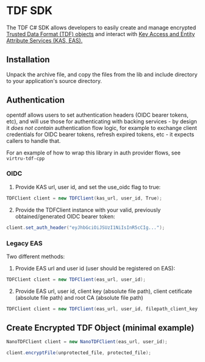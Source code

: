 # TDF SDK

The TDF C# SDK allows developers to easily create and manage encrypted [Trusted Data Format (TDF) objects](https://github.com/virtru/tdf-spec) and interact with [Key Access and Entity Attribute Services (KAS, EAS).](https://developer.virtru.com/docs/architecture)

## Installation

Unpack the archive file, and copy the files from the lib and include directory to your application's source directory.  

## Authentication

opentdf allows users to set authentication headers (OIDC bearer tokens, etc), and will use those for authenticating with
backing services - by design it *does not contain* authentication flow logic, for example to exchange client credentials
for OIDC bearer tokens, refresh expired tokens, etc - it expects callers to handle that.

For an example of how to wrap this library in auth provider flows, see `virtru-tdf-cpp`

### OIDC

1. Provide KAS url, user id, and set the use_oidc flag to true:

```C#
TDFClient client = new TDFClient(kas_url, user_id, True);
```

2. Provide the TDFClient instance with your valid, previously obtained/generated OIDC bearer token:

```C#
client.set_auth_header("eyJhbGciOiJSUzI1NiIsInR5cCIg...");
```

### Legacy EAS

Two different methods:

1. Provide EAS url and user id (user should be registered on EAS):

```C#
TDFClient client = new TDFClient(eas_url, user_id);
```

2. Provide EAS url, user id, client key (absolute file path), client cetificate (absolute file path) and root CA (absolute file path)

```C#
TDFClient client = new TDFClient(eas_url, user_id, filepath_client_key, filepath_client_cert, filepath_rootCA);
```

## Create Encrypted TDF Object (minimal example)

```C#
NanoTDFClient client = new NanoTDFClient(eas_url, user_id);

client.encryptFile(unprotected_file, protected_file);
```

